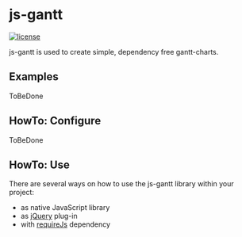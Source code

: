 js-gantt
=============

[![license](https://img.shields.io/github/license/pmeisen/js-gantt.svg)](LICENSE)

js-gantt is used to create simple, dependency free gantt-charts.

## Examples
ToBeDone

## HowTo: Configure
ToBeDone

## HowTo: Use

There are several ways on how to use the js-gantt library within your project:
- as native JavaScript library
- as [jQuery](https://jquery.com/) plug-in
- with [requireJs](http://requirejs.org/) dependency

